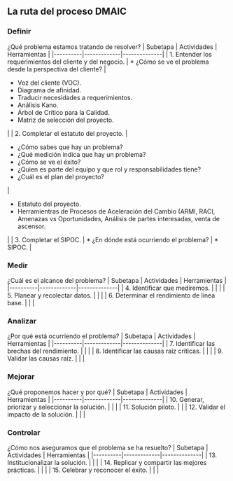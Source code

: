 ## La ruta del proceso DMAIC

### Definir
¿Qué problema estamos tratando de resolver?
| Subetapa | Actividades | Herramientas | 
|----------|-------------|--------------|
| 1. Entender los requerimientos del cliente y del negocio. | * ¿Cómo se ve el problema desde la perspectiva del cliente? | <ul><li>Voz del cliente (VOC). </li><li>Diagrama de afinidad. </li><li>Traducir necesidades a requerimientos. </li><li>Análisis Kano. </li><li>Árbol de Crítico para la Calidad. </li><li>Matriz de selección del proyecto.</li></ul> |
| 2. Completar el estatuto del proyecto. | <ul><li>¿Cómo sabes que hay un problema?</li><li>¿Qué medición indica que hay un problema?</li><li>¿Cómo se ve el éxito?</li><li>¿Quien es parte del equipo y que rol y responsabilidades tiene?</li><li>¿Cuál es el plan del proyecto?</li></ul> | <ul><li>Estatuto del proyecto.</li><li>Herramientras de Procesos de Aceleración del Cambio (ARMI, RACI, Amenazas vs Oportunidades, Análisis de partes interesadas, venta de ascensor.</li></ul> |
| 3. Completar el SIPOC. | * ¿En dónde está ocurriendo el problema? | * SIPOC. |

### Medir
¿Cuál es el alcance del problema?
| Subetapa | Actividades | Herramientas | 
|----------|-------------|--------------|
| 4. Identificar que mediremos. | | |
| 5. Planear y recolectar datos. | | |
| 6. Determinar el rendimiento de línea base. | | |

### Analizar
¿Por qué está ocurriendo el problema?
| Subetapa | Actividades | Herramientas | 
|----------|-------------|--------------|
| 7. Identificar las brechas del rendimiento. | | | 
| 8. Identificar las causas raíz críticas. | | |
| 9. Validar las causas raíz. | | |

### Mejorar
¿Qué proponemos hacer y por qué?
| Subetapa | Actividades | Herramientas | 
|----------|-------------|--------------|
| 10. Generar, priorizar y seleccionar la solución. | | |
| 11. Solución piloto. | |
| 12. Validar el impacto de la solución. | | | 

### Controlar
¿Cómo nos aseguramos que el problema se ha resuelto?
| Subetapa | Actividades | Herramientas | 
|----------|-------------|--------------|
| 13. Institucionalizar la solución. | | |
| 14. Replicar y compartir las mejores prácticas. | | |
| 15. Celebrar y reconocer el éxito. | | |
